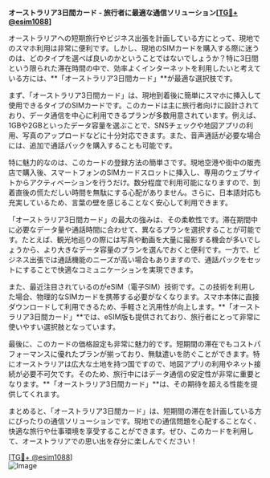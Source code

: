 **オーストラリア3日間カード - 旅行者に最適な通信ソリューション[[TG💪+ @esim1088](https://t.me/s/esim1088)]**

オーストラリアへの短期旅行やビジネス出張を計画している方にとって、現地でのスマホ利用は非常に便利です。しかし、現地のSIMカードを購入する際に迷うのは、どのタイプを選べば良いのかということではないでしょうか？特に3日間という限られた滞在時間の中で、効率よくインターネットを利用したいと考えている方には、**「オーストラリア3日間カード」**が最適な選択肢です。

まず、「オーストラリア3日間カード」は、現地到着後に簡単にスマホに挿入して使用できるタイプのSIMカードです。このカードは主に旅行者向けに設計されており、データ通信を中心に利用できるプランが多数用意されています。例えば、1GBや2GBといったデータ容量を選ぶことで、SNSチェックや地図アプリの利用、写真のアップロードなどに十分対応できます。また、音声通話が必要な場合には、追加で通話パックを購入することも可能です。

特に魅力的なのは、このカードの登録方法の簡単さです。現地空港や街中の販売店で購入後、スマートフォンのSIMカードスロットに挿入し、専用のウェブサイトからアクティベーションを行うだけ。数分程度で利用可能になりますので、到着直後の慌ただしい時間を無駄にする心配がありません。さらに、日本語対応も充実しているため、言葉の壁を感じることなく安心して利用できます。

「オーストラリア3日間カード」の最大の強みは、その柔軟性です。滞在期間中に必要なデータ量や通話時間に合わせて、異なるプランを選択することが可能です。たとえば、観光地巡りの際には写真や動画を大量に撮影する機会が多いでしょうから、より大きなデータ容量のプランを選んでおくと便利です。一方で、ビジネス出張では通話機能のニーズが高い場合もありますので、通話パックをセットにすることで快適なコミュニケーションを実現できます。

また、最近注目されているのがeSIM（電子SIM）技術です。この技術を利用した場合、物理的なSIMカードを携帯する必要がなくなります。スマホ本体に直接ダウンロードして利用できるため、手軽さと汎用性が向上します。**「オーストラリア3日間カード」**では、eSIM版も提供されており、旅行者にとって非常に使いやすい選択肢となっています。

最後に、このカードの価格設定も非常に魅力的です。短期間の滞在でもコストパフォーマンスに優れたプランが揃っており、無駄遣いを防ぐことができます。特にオーストラリアは広大な土地を持つ国ですので、地図アプリの利用やネット接続が必要不可欠です。そのため、旅行中にはデータ通信の安定性が非常に重要となります。**「オーストラリア3日間カード」**は、その期待を超える性能を提供してくれます。

まとめると、「オーストラリア3日間カード」は、短期間の滞在を計画している方にぴったりの通信ソリューションです。現地での通信問題を心配することなく、快適な旅行や仕事環境を享受することができます。ぜひ、このカードを利用して、オーストラリアでの思い出を存分に楽しんでください！

[[TG💪+ @esim1088](https://t.me/s/esim1088)]  
![Image](https://i.postimg.cc/Y0z9fWf4/image.png)